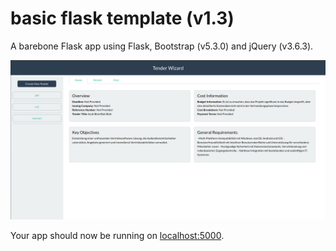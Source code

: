 # basic flask template (v1.3)

A barebone Flask app using Flask, Bootstrap (v5.3.0) and jQuery (v3.6.3).

![alt text](UI.png)


Your app should now be running on [localhost:5000](http://localhost:5000/).
